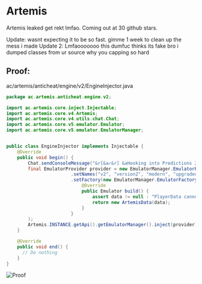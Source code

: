 # Artemis
Artemis leaked get rekt lmfao. Coming out at 30 github stars. 

Update: wasnt expecting it to be so fast. gimme 1 week to clean up the mess i made
Update 2: Lmfaooooooo this dumfuc thinks its fake bro i dumped classes from ur source why you capping so hard

## Proof:

ac/artemis/anticheat/engine/v2/EngineInjector.java
```java
package ac.artemis.anticheat.engine.v2;

import ac.artemis.core.inject.Injectable;
import ac.artemis.core.v4.Artemis;
import ac.artemis.core.v4.utils.chat.Chat;
import ac.artemis.core.v5.emulator.Emulator;
import ac.artemis.core.v5.emulator.EmulatorManager;


public class EngineInjector implements Injectable {
    @Override
    public void begin() {
        Chat.sendConsoleMessage("&r[&a✓&r] &aHooking into Predictions 2.0!");
        final EmulatorProvider provider = new EmulatorManager.EmulatorProvider()
                        .setNames("v2", "version2", "modern", "upgraded")
                        .setFactory(new EmulatorManager.EmulatorFactory() {
                            @Override
                            public Emulator build() {
                                assert data != null : "PlayerData cannot be null! (0x03-A)";
                                return new ArtemisData(data);
                            }
                        }
        );
        Artemis.INSTANCE.getApi().getEmulatorManager().inject(provider);
    }

    @Override
    public void end() {
      // Do nothing
    }
}
```

![Proof](https://i.imgur.com/yzJcTPm.png)


